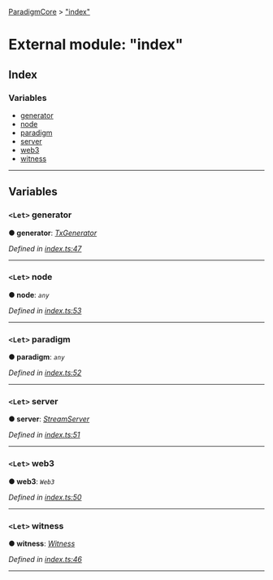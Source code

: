 [ParadigmCore](../README.md) > ["index"](../modules/_index_.md)

# External module: "index"

## Index

### Variables

* [generator](_index_.md#generator)
* [node](_index_.md#node)
* [paradigm](_index_.md#paradigm)
* [server](_index_.md#server)
* [web3](_index_.md#web3)
* [witness](_index_.md#witness)

---

## Variables

<a id="generator"></a>

### `<Let>` generator

**● generator**: *[TxGenerator](../classes/_core_util_txgenerator_.txgenerator.md)*

*Defined in [index.ts:47](https://github.com/paradigmfoundation/paradigmcore/blob/adc87ed/src/index.ts#L47)*

___
<a id="node"></a>

### `<Let>` node

**● node**: *`any`*

*Defined in [index.ts:53](https://github.com/paradigmfoundation/paradigmcore/blob/adc87ed/src/index.ts#L53)*

___
<a id="paradigm"></a>

### `<Let>` paradigm

**● paradigm**: *`any`*

*Defined in [index.ts:52](https://github.com/paradigmfoundation/paradigmcore/blob/adc87ed/src/index.ts#L52)*

___
<a id="server"></a>

### `<Let>` server

**● server**: *[StreamServer](../classes/_api_stream_streamserver_.streamserver.md)*

*Defined in [index.ts:51](https://github.com/paradigmfoundation/paradigmcore/blob/adc87ed/src/index.ts#L51)*

___
<a id="web3"></a>

### `<Let>` web3

**● web3**: *`Web3`*

*Defined in [index.ts:50](https://github.com/paradigmfoundation/paradigmcore/blob/adc87ed/src/index.ts#L50)*

___
<a id="witness"></a>

### `<Let>` witness

**● witness**: *[Witness](../classes/_witness_witness_.witness.md)*

*Defined in [index.ts:46](https://github.com/paradigmfoundation/paradigmcore/blob/adc87ed/src/index.ts#L46)*

___

